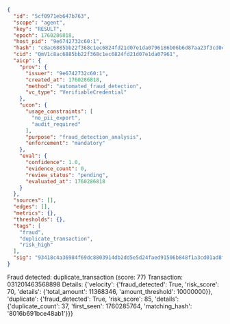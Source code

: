 ```json
{
  "id": "5cf0971eb647b763",
  "scope": "agent",
  "key": "RESULT",
  "epoch": 1760286818,
  "host_pid": "9e6742732c60:1",
  "hash": "c8ac6885bb22f368c1ec6824fd21d07e1da0796186b06b6d87aa23f3cd0cc652",
  "cid": "QmV1c8ac6885bb22f368c1ec6824fd21d07e1da07961",
  "aicp": {
    "prov": {
      "issuer": "9e6742732c60:1",
      "created_at": 1760286818,
      "method": "automated_fraud_detection",
      "vc_type": "VerifiableCredential"
    },
    "ucon": {
      "usage_constraints": [
        "no_pii_export",
        "audit_required"
      ],
      "purpose": "fraud_detection_analysis",
      "enforcement": "mandatory"
    },
    "eval": {
      "confidence": 1.0,
      "evidence_count": 0,
      "review_status": "pending",
      "evaluated_at": 1760286818
    }
  },
  "sources": [],
  "edges": [],
  "metrics": {},
  "thresholds": {},
  "tags": [
    "fraud",
    "duplicate_transaction",
    "risk_high"
  ],
  "sig": "93418c4a36984f69dc8803914db2dd5e5d24faed91506b848f1a3cd01ad8fcb2"
}
```

Fraud detected: duplicate_transaction (score: 77)
Transaction: 031201463568898
Details: {'velocity': {'fraud_detected': True, 'risk_score': 70, 'details': {'total_amount': 11368346, 'amount_threshold': 10000000}}, 'duplicate': {'fraud_detected': True, 'risk_score': 85, 'details': {'duplicate_count': 37, 'first_seen': 1760285764, 'matching_hash': '8016b691bce48ab1'}}}
